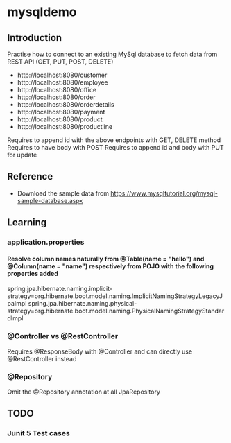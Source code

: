 # mysqldemo

## Introduction
Practise how to connect to an existing MySql database to fetch data from REST API (GET, PUT, POST, DELETE)
- http://localhost:8080/customer
- http://localhost:8080/employee
- http://localhost:8080/office
- http://localhost:8080/order
- http://localhost:8080/orderdetails
- http://localhost:8080/payment
- http://localhost:8080/product
- http://localhost:8080/productline

Requires to append id with the above endpoints with GET, DELETE method
Requires to have body with POST
Requires to append id and body with PUT for update

## Reference
 - Download the sample data from https://www.mysqltutorial.org/mysql-sample-database.aspx

## Learning

### application.properties

#### Resolve column names naturally from @Table(name = "hello") and @Column(name = "name") respectively from POJO with the following properties added
spring.jpa.hibernate.naming.implicit-strategy=org.hibernate.boot.model.naming.ImplicitNamingStrategyLegacyJpaImpl
spring.jpa.hibernate.naming.physical-strategy=org.hibernate.boot.model.naming.PhysicalNamingStrategyStandardImpl

### @Controller vs @RestController

Requires @ResponseBody with @Controller and can directly use @RestController instead

### @Repository

Omit the @Repository annotation at all JpaRepository

## TODO

### Junit 5 Test cases

